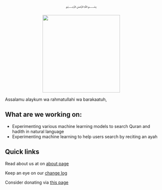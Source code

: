 <p align="center">
  ﷽
</p>

<p align="center">
  <img src="https://cdn.amrayn.com/assets/images/logo-about.png?v=2" width="256px">
 </p>

Assalamu alaykum wa rahmatullahi wa barakaatuh,

## What are we working on:
 - Experimenting various machine learning models to search Quran and hadith in natural language
 - Experimenting machine learning to help users search by reciting an ayah

## Quick links

Read about us at on [about page](https://amrayn.com/about)

Keep an eye on our [change log](https://amrayn.com/about/changes)

Consider donating via [this page](https://amrayn.com/donate)

[banner]: https://cdn.amrayn.com/assets/images/logo-about.png?v=2
